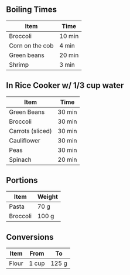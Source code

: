 Boiling Times
-------------

Item            | Time
----------------|-------
Broccoli        | 10 min
Corn on the cob | 4 min
Green beans     | 20 min
Shrimp          | 3 min


In Rice Cooker w/ 1/3 cup water
-------------------------------

Item             | Time
-----------------|-------
Green Beans      | 30 min
Broccoli         | 30 min
Carrots (sliced) | 30 min
Cauliflower      | 30 min
Peas             | 30 min
Spinach          | 20 min

Portions
--------

Item     | Weight
---------|-------
Pasta    |  70 g
Broccoli | 100 g

Conversions
-----------

Item  | From  | To
------|-------|------
Flour | 1 cup | 125 g
